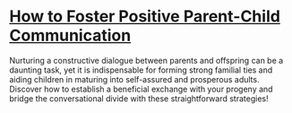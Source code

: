 
# [How to Foster Positive Parent-Child Communication](https://www.mindhaste.com/t/parenting/how-to-foster-positive-parent-child-communication-417)

Nurturing a constructive dialogue between parents and offspring can be a daunting task, yet it is indispensable for forming strong familial ties and aiding children in maturing into self-assured and prosperous adults. Discover how to establish a beneficial exchange with your progeny and bridge the conversational divide with these straightforward strategies!
    